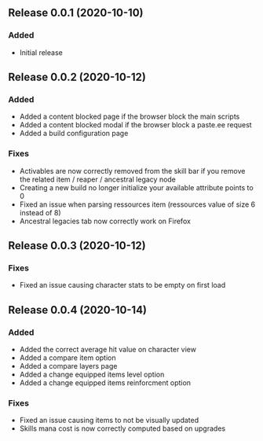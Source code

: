 ## Release 0.0.1 (2020-10-10)

### Added
- Initial release

## Release 0.0.2 (2020-10-12)

### Added
- Added a content blocked page if the browser block the main scripts
- Added a content blocked modal if the browser block a paste.ee request
- Added a build configuration page
### Fixes
- Activables are now correctly removed from the skill bar if you remove the related item / reaper / ancestral legacy node
- Creating a new build no longer initialize your available attribute points to 0
- Fixed an issue when parsing ressources item (ressources value of size 6 instead of 8)
- Ancestral legacies tab now correctly work on Firefox

## Release 0.0.3 (2020-10-12)

### Fixes
- Fixed an issue causing character stats to be empty on first load

## Release 0.0.4 (2020-10-14)

### Added
- Added the correct average hit value on character view
- Added a compare item option
- Added a compare layers page
- Added a change equipped items level option
- Added a change equipped items reinforcment option
### Fixes
- Fixed an issue causing items to not be visually updated
- Skills mana cost is now correctly computed based on upgrades